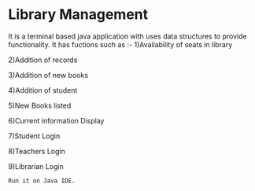 # Library Management 
 It is a terminal based java application with uses data structures to provide functionality.
 It has fuctions such as :-
 1)Availability of seats in library
 
 2)Addition of records 
 
 3)Addition of new books
 
 4)Addition of student
 
 5)New Books listed
 
 6)Current information Display
 
 7)Student Login
 
 8)Teachers Login
 
 9)Librarian Login
	
	Run it on Java IDE.
 
